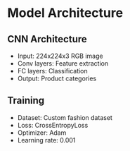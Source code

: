# Model Architecture

## CNN Architecture
- Input: 224x224x3 RGB image
- Conv layers: Feature extraction
- FC layers: Classification
- Output: Product categories

## Training
- Dataset: Custom fashion dataset
- Loss: CrossEntropyLoss
- Optimizer: Adam
- Learning rate: 0.001